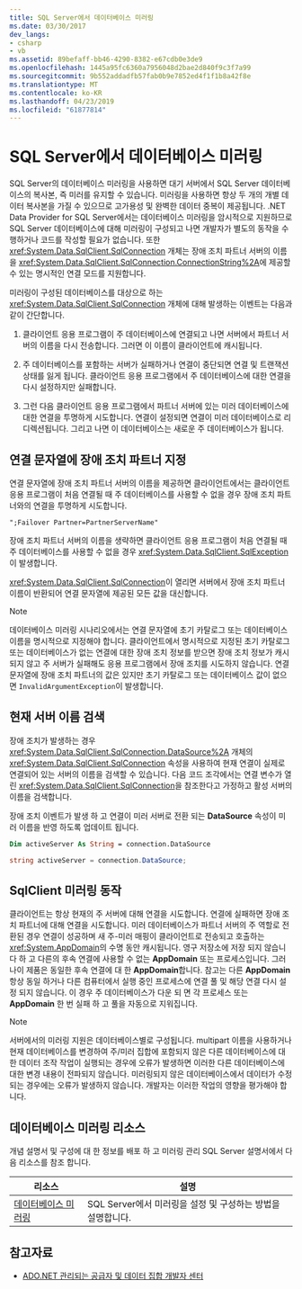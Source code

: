 ```yaml
---
title: SQL Server에서 데이터베이스 미러링
ms.date: 03/30/2017
dev_langs:
- csharp
- vb
ms.assetid: 89befaff-bb46-4290-8382-e67cdb0e3de9
ms.openlocfilehash: 1445a95fc6360a7956048d2bae2d840f9c3f7a99
ms.sourcegitcommit: 9b552addadfb57fab0b9e7852ed4f1f1b8a42f8e
ms.translationtype: MT
ms.contentlocale: ko-KR
ms.lasthandoff: 04/23/2019
ms.locfileid: "61877814"
---
```

# <a name="database-mirroring-in-sql-server"></a>SQL Server에서 데이터베이스 미러링
SQL Server의 데이터베이스 미러링을 사용하면 대기 서버에서 SQL Server 데이터베이스의 복사본, 즉 미러를 유지할 수 있습니다. 미러링을 사용하면 항상 두 개의 개별 데이터 복사본을 가질 수 있으므로 고가용성 및 완벽한 데이터 중복이 제공됩니다. .NET Data Provider for SQL Server에서는 데이터베이스 미러링을 암시적으로 지원하므로 SQL Server 데이터베이스에 대해 미러링이 구성되고 나면 개발자가 별도의 동작을 수행하거나 코드를 작성할 필요가 없습니다. 또한 <xref:System.Data.SqlClient.SqlConnection> 개체는 장애 조치 파트너 서버의 이름을 <xref:System.Data.SqlClient.SqlConnection.ConnectionString%2A>에 제공할 수 있는 명시적인 연결 모드를 지원합니다.  
  
 미러링이 구성된 데이터베이스를 대상으로 하는 <xref:System.Data.SqlClient.SqlConnection> 개체에 대해 발생하는 이벤트는 다음과 같이 간단합니다.  
  
1. 클라이언트 응용 프로그램이 주 데이터베이스에 연결되고 나면 서버에서 파트너 서버의 이름을 다시 전송합니다. 그러면 이 이름이 클라이언트에 캐시됩니다.  
  
2. 주 데이터베이스를 포함하는 서버가 실패하거나 연결이 중단되면 연결 및 트랜잭션 상태를 잃게 됩니다. 클라이언트 응용 프로그램에서 주 데이터베이스에 대한 연결을 다시 설정하지만 실패합니다.  
  
3. 그런 다음 클라이언트 응용 프로그램에서 파트너 서버에 있는 미러 데이터베이스에 대한 연결을 투명하게 시도합니다. 연결이 설정되면 연결이 미러 데이터베이스로 리디렉션됩니다. 그리고 나면 이 데이터베이스는 새로운 주 데이터베이스가 됩니다.  
  
## <a name="specifying-the-failover-partner-in-the-connection-string"></a>연결 문자열에 장애 조치 파트너 지정  
 연결 문자열에 장애 조치 파트너 서버의 이름을 제공하면 클라이언트에서는 클라이언트 응용 프로그램이 처음 연결될 때 주 데이터베이스를 사용할 수 없을 경우 장애 조치 파트너와의 연결을 투명하게 시도합니다.  
  
```  
";Failover Partner=PartnerServerName"  
```  
  
 장애 조치 파트너 서버의 이름을 생략하면 클라이언트 응용 프로그램이 처음 연결될 때 주 데이터베이스를 사용할 수 없을 경우 <xref:System.Data.SqlClient.SqlException>이 발생합니다.  
  
 <xref:System.Data.SqlClient.SqlConnection>이 열리면 서버에서 장애 조치 파트너 이름이 반환되어 연결 문자열에 제공된 모든 값을 대신합니다.  
  
> [!NOTE]
>  데이터베이스 미러링 시나리오에서는 연결 문자열에 초기 카탈로그 또는 데이터베이스 이름을 명시적으로 지정해야 합니다. 클라이언트에서 명시적으로 지정된 초기 카탈로그 또는 데이터베이스가 없는 연결에 대한 장애 조치 정보를 받으면 장애 조치 정보가 캐시되지 않고 주 서버가 실패해도 응용 프로그램에서 장애 조치를 시도하지 않습니다. 연결 문자열에 장애 조치 파트너의 값은 있지만 초기 카탈로그 또는 데이터베이스 값이 없으면 `InvalidArgumentException`이 발생합니다.  
  
## <a name="retrieving-the-current-server-name"></a>현재 서버 이름 검색  
 장애 조치가 발생하는 경우 <xref:System.Data.SqlClient.SqlConnection.DataSource%2A> 개체의 <xref:System.Data.SqlClient.SqlConnection> 속성을 사용하여 현재 연결이 실제로 연결되어 있는 서버의 이름을 검색할 수 있습니다. 다음 코드 조각에서는 연결 변수가 열린 <xref:System.Data.SqlClient.SqlConnection>을 참조한다고 가정하고 활성 서버의 이름을 검색합니다.  
  
 장애 조치 이벤트가 발생 하 고 연결이 미러 서버로 전환 되는 **DataSource** 속성이 미러 이름을 반영 하도록 업데이트 됩니다.  
  
```vb  
Dim activeServer As String = connection.DataSource  
```  
  
```csharp  
string activeServer = connection.DataSource;  
```  
  
## <a name="sqlclient-mirroring-behavior"></a>SqlClient 미러링 동작  
 클라이언트는 항상 현재의 주 서버에 대해 연결을 시도합니다. 연결에 실패하면 장애 조치 파트너에 대해 연결을 시도합니다. 미러 데이터베이스가 파트너 서버의 주 역할로 전환된 경우 연결이 성공하며 새 주-미러 매핑이 클라이언트로 전송되고 호출하는 <xref:System.AppDomain>의 수명 동안 캐시됩니다. 영구 저장소에 저장 되지 않습니다 하 고 다른의 후속 연결에 사용할 수 없는 **AppDomain** 또는 프로세스입니다. 그러나이 제품은 동일한 후속 연결에 대 한 **AppDomain**합니다. 참고는 다른 **AppDomain** 항상 동일 하거나 다른 컴퓨터에서 실행 중인 프로세스에 연결 풀 및 해당 연결 다시 설정 되지 않습니다. 이 경우 주 데이터베이스가 다운 되 면 각 프로세스 또는 **AppDomain** 한 번 실패 하 고 풀을 자동으로 지워집니다.  
  
> [!NOTE]
>  서버에서의 미러링 지원은 데이터베이스별로 구성됩니다. multipart 이름을 사용하거나 현재 데이터베이스를 변경하여 주/미러 집합에 포함되지 않은 다른 데이터베이스에 대한 데이터 조작 작업이 실행되는 경우에 오류가 발생하면 이러한 다른 데이터베이스에 대한 변경 내용이 전파되지 않습니다. 미러링되지 않은 데이터베이스에서 데이터가 수정되는 경우에는 오류가 발생하지 않습니다. 개발자는 이러한 작업의 영향을 평가해야 합니다.  
  
## <a name="database-mirroring-resources"></a>데이터베이스 미러링 리소스  
 개념 설명서 및 구성에 대 한 정보를 배포 하 고 미러링 관리 SQL Server 설명서에서 다음 리소스를 참조 합니다.  
  
|리소스|설명|  
|--------------|-----------------|  
|[데이터베이스 미러링](/sql/database-engine/database-mirroring/database-mirroring-sql-server)|SQL Server에서 미러링을 설정 및 구성하는 방법을 설명합니다.|  
  
## <a name="see-also"></a>참고자료

- [ADO.NET 관리되는 공급자 및 데이터 집합 개발자 센터](https://go.microsoft.com/fwlink/?LinkId=217917)
